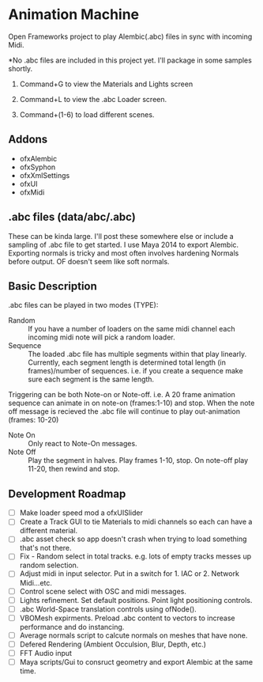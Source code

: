 Animation Machine
==================

Open Frameworks project to play Alembic(.abc) files in sync with incoming Midi.  

*No .abc files are included in this project yet.  I'll package in some samples shortly.

1. Command+G to view the Materials and Lights screen

2. Command+L to view the .abc Loader screen.

3. Command+(1-6) to load different scenes.

Addons
----------------

* ofxAlembic
* ofxSyphon
* ofxXmlSettings
* ofxUI
* ofxMidi

.abc files (data/abc/<myabcfile>.abc)
-----------------

These can be kinda large.  I'll post these somewhere else or include a sampling of .abc file to get started.  I use Maya 2014 to export Alembic.  Exporting normals is tricky and most often involves hardening Normals before output.  OF doesn't seem like soft normals. 

Basic Description
-----------------

.abc files can be played in two modes (TYPE):

<dl>
<dt>Random</dt>
<dd>If you have a number of loaders on the same midi channel each incoming midi note will pick a random loader.</dd>
<dt>Sequence</dt>
<dd>The loaded .abc file has multiple segments within that play linearly.  Currently, each segment length is determined total length (in frames)/number of sequences. i.e. if you create a sequence make sure each segment is the same length.</dd>
</dl>

Triggering can be both Note-on or Note-off.  i.e. A 20 frame animation sequence can animate in on note-on (frames:1-10) and stop.  When the note off message is recieved the .abc file will continue to play out-animation (frames: 10-20)

<dl>
<dt>Note On</dt>
<dd>Only react to Note-On messages.</dd>
<dt>Note Off</dt>
<dd>Play the segment in halves. Play frames 1-10, stop.  On note-off play 11-20, then rewind and stop.</dd>
</dl>

Development Roadmap
-------------------

- [ ] Make loader speed mod a ofxUISlider
- [ ] Create a Track GUI to tie Materials to midi channels so each can have a different material. 
- [ ] .abc asset check so app doesn't crash when trying to load something that's not there. 
- [ ] Fix - Random select in total tracks.  e.g. lots of empty tracks messes up random selection.
- [ ] Adjust midi in input selector.  Put in a switch for 1. IAC or 2. Network Midi...etc.
- [ ] Control scene select with OSC and midi messages.
- [ ] Lights refinement. Set default positions.  Point light positioning controls.
- [ ] .abc World-Space translation controls using ofNode().
- [ ] VBOMesh expirments. Preload .abc content to <vbomesh> vectors to increase performance and do instancing.
- [ ] Average normals script to calcute normals on meshes that have none.
- [ ] Defered Rendering (Ambient Occulsion, Blur, Depth, etc.)
- [ ] FFT Audio input
- [ ] Maya scripts/Gui to consruct geometry and export Alembic at the same time.
